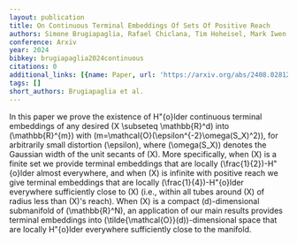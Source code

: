 ```yaml
---
layout: publication
title: On Continuous Terminal Embeddings Of Sets Of Positive Reach
authors: Simone Brugiapaglia, Rafael Chiclana, Tim Hoheisel, Mark Iwen
conference: Arxiv
year: 2024
bibkey: brugiapaglia2024continuous
citations: 0
additional_links: [{name: Paper, url: 'https://arxiv.org/abs/2408.02812'}]
tags: []
short_authors: Brugiapaglia et al.
---
```

In this paper we prove the existence of H\"\{o\}lder continuous terminal
embeddings of any desired \(X \subseteq \mathbb\{R\}^d\) into \(\mathbb\{R\}^\{m\}\) with
\(m=\mathcal\{O\}(\epsilon^\{-2\}\omega(S_X)^2)\), for arbitrarily small
distortion \(\epsilon\), where \(\omega(S_X)\) denotes the Gaussian width of the
unit secants of \(X\). More specifically, when \(X\) is a finite set we provide
terminal embeddings that are locally \(\frac\{1\}\{2\}\)-H\"\{o\}lder almost
everywhere, and when \(X\) is infinite with positive reach we give terminal
embeddings that are locally \(\frac\{1\}\{4\}\)-H\"\{o\}lder everywhere sufficiently
close to \(X\) (i.e., within all tubes around \(X\) of radius less than \(X\)'s
reach). When \(X\) is a compact \(d\)-dimensional submanifold of \(\mathbb\{R\}^N\), an
application of our main results provides terminal embeddings into
\(\tilde\{\mathcal\{O\}\}(d)\)-dimensional space that are locally H\"\{o\}lder
everywhere sufficiently close to the manifold.
